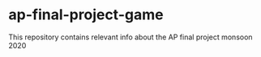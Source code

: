 # ap-final-project-game
This repository contains relevant info about the AP final project monsoon 2020
